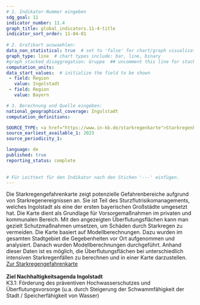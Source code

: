 ```yaml
---
# 1. Indikator-Nummer eingeben 
sdg_goal: 11 
indicator_number: 11.4
graph_title: global_indicators.11-4-title
indicator_sort_order: 11-04-01
 
# 2. Grafikart auswaehlen: 
data_non_statistical: true  # set to 'false' for chart/graph visualization 
graph_type: line  # chart types include: bar, line, binary 
#graph_stacked_disaggregation: Gruppe  ## uncomment this line for stacked bars. eplace 'Geschlecht' with the field of aggregation. 
computation_units: 
data_start_values:  # initialize the field to be shown  
 - field: Region 
   value: Ingolstadt 
 - field: Region 
   value: Bayern 

# 3. Berechnung und Quelle eingeben: 
national_geographical_coverage: Ingolstadt 
computation_definitions: 

SOURCE_TYPE: <a href="https://www.in-kb.de/starkregenkarte">Starkregenkarte INKB</a>  # data source  
source_earliest_available_1: 2023
source_periodicity_1: 

language: de   
published: true 
reporting_status: complete
 
 
# Für Leittext für den Indikator nach den Stichen '---' einfügen. 
---
```

Die Starkregengefahrenkarte zeigt potenzielle Gefahrenbereiche aufgrund von Starkregenereignissen an. Sie ist Teil des Sturzflutrisikomanagements, welches Ingolstadt als eine der ersten bayerischen Großstädte umgesetzt hat. Die Karte dient als Grundlage für Vorsorgemaßnahmen im privaten und kommunalen Bereich. Mit den angezeigten Überflutungsflächen kann man gezielt Schutzmaßnahmen umsetzen, um Schäden durch Starkregen zu vermeiden. Die Karte basiert auf Modellberechnungen. Dazu wurden im gesamten Stadtgebiet die Gegebenheiten vor Ort aufgenommen und analysiert. Danach wurden Modellberechnungen durchgeführt. Anhand dieser Daten ist es möglich, die Überflutungsflächen bei unterschiedlich intensiven Starkregenfällen zu berechnen und in einer Karte darzustellen. <a href="https://sas.starkregen.de/09161000/webviewer">Zur Starkregengefahrenkarte</a> <br>
<br>
<b>Ziel Nachhaltigkeitsagenda Ingolstadt</b><br>
K3.1: Förderung des präventiven Hochwasserschutzes und Überflutungsvorsorge (u.a. durch Steigerung der Schwammfähigkeit der Stadt / Speicherfähigkeit von Wasser)
